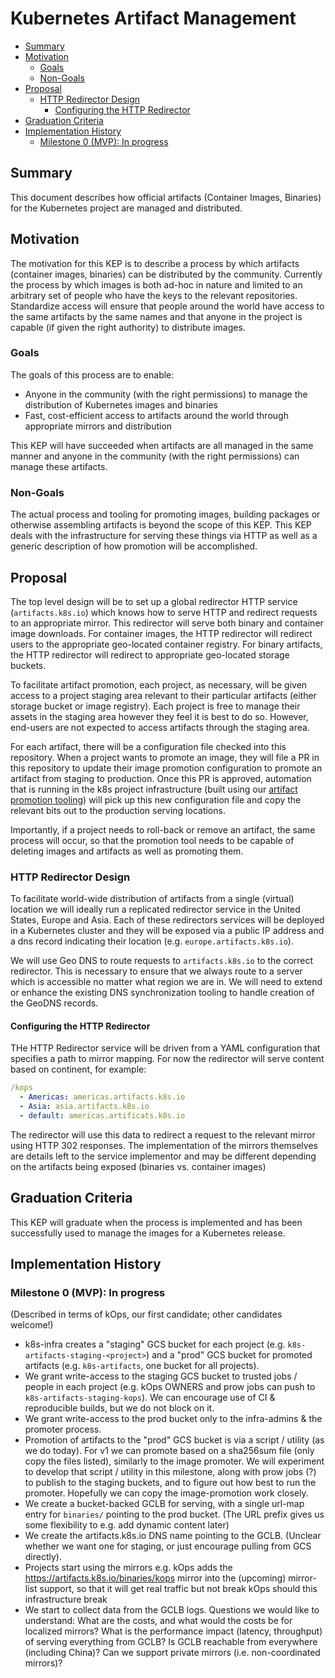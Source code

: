 # Kubernetes Artifact Management

<!-- toc -->
- [Summary](#summary)
- [Motivation](#motivation)
  - [Goals](#goals)
  - [Non-Goals](#non-goals)
- [Proposal](#proposal)
  - [HTTP Redirector Design](#http-redirector-design)
    - [Configuring the HTTP Redirector](#configuring-the-http-redirector)
- [Graduation Criteria](#graduation-criteria)
- [Implementation History](#implementation-history)
  - [Milestone 0 (MVP): In progress](#milestone-0-mvp-in-progress)
<!-- /toc -->

## Summary

This document describes how official artifacts (Container Images, Binaries) for the Kubernetes
project are managed and distributed.

## Motivation

The motivation for this KEP is to describe a process by which artifacts (container images, binaries)
can be distributed by the community. Currently the process by which images is both ad-hoc in nature
and limited to an arbitrary set of people who have the keys to the relevant repositories. Standardize
access will ensure that people around the world have access to the same artifacts by the same names
and that anyone in the project is capable (if given the right authority) to distribute images.

### Goals

The goals of this process are to enable:

- Anyone in the community (with the right permissions) to manage the distribution of Kubernetes images and binaries
- Fast, cost-efficient access to artifacts around the world through appropriate mirrors and distribution

This KEP will have succeeded when artifacts are all managed in the same manner and anyone in the community
(with the right permissions) can manage these artifacts.

### Non-Goals

The actual process and tooling for promoting images, building packages or otherwise assembling artifacts
is beyond the scope of this KEP. This KEP deals with the infrastructure for serving these things via
HTTP as well as a generic description of how promotion will be accomplished.

## Proposal

The top level design will be to set up a global redirector HTTP service (`artifacts.k8s.io`) 
which knows how to serve HTTP and redirect requests to an appropriate mirror. This redirector
will serve both binary and container image downloads. For container images, the HTTP redirector
will redirect users to the appropriate geo-located container registry. For binary artifacts, 
the HTTP redirector will redirect to appropriate geo-located storage buckets.

To facilitate artifact promotion, each project, as necessary, will be given access to a
project staging area relevant to their particular artifacts (either storage bucket or image 
registry). Each project is free to manage their assets in the staging area however they feel
it is best to do so. However, end-users are not expected to access artifacts through the
staging area.

For each artifact, there will be a configuration file checked into this repository. When a
project wants to promote an image, they will file a PR in this repository to update their
image promotion configuration to promote an artifact from staging to production. Once this
PR is approved, automation that is running in the k8s project infrastructure (built using our [artifact promotion tooling][promo-tools]) will pick up this new
configuration file and copy the relevant bits out to the production serving locations.

Importantly, if a project needs to roll-back or remove an artifact, the same process will
occur, so that the promotion tool needs to be capable of deleting images and artifacts as
well as promoting them.

### HTTP Redirector Design

To facilitate world-wide distribution of artifacts from a single (virtual) location we will
ideally run a replicated redirector service in the United States, Europe and Asia.
Each of these redirectors
services will be deployed in a Kubernetes cluster and they will be exposed via a public IP
address and a dns record indicating their location (e.g. `europe.artifacts.k8s.io`).

We will use Geo DNS to route requests to `artifacts.k8s.io` to the correct redirector. This is necessary to ensure that we always route to a server which is accessible no matter what region we are in. We will need to extend or enhance the existing DNS synchronization tooling to handle creation of the GeoDNS records.

#### Configuring the HTTP Redirector

THe HTTP Redirector service will be driven from a YAML configuration that specifies a path to mirror
mapping. For now the redirector will serve content based on continent, for example:

```yaml
/kops
  - Americas: americas.artifacts.k8s.io
  - Asia: asia.artifacts.k8s.io
  - default: americas.artificats.k8s.io
```

The redirector will use this data to redirect a request to the relevant mirror using HTTP 302 responses. The implementation of the mirrors themselves are details left to the service implementor and may be different depending on the artifacts being exposed (binaries vs. container images)

## Graduation Criteria

This KEP will graduate when the process is implemented and has been successfully used to
manage the images for a Kubernetes release.

## Implementation History

### Milestone 0 (MVP): In progress

(Described in terms of kOps, our first candidate; other candidates welcome!)

- k8s-infra creates a "staging" GCS bucket for each project
  (e.g. `k8s-artifacts-staging-<project>`) and a "prod" GCS bucket for promoted
  artifacts (e.g. `k8s-artifacts`, one bucket for all projects).
- We grant write-access to the staging GCS bucket to trusted jobs / people in
  each project (e.g. kOps OWNERS and prow jobs can push to
  `k8s-artifacts-staging-kops`).  We can encourage use of CI & reproducible
  builds, but we do not block on it.
- We grant write-access to the prod bucket only to the infra-admins & the
  promoter process.
- Promotion of artifacts to the "prod" GCS bucket is via a script / utility (as
  we do today).  For v1 we can promote based on a sha256sum file (only copy the
  files listed), similarly to the image promoter.  We will experiment to develop
  that script / utility in this milestone, along with prow jobs (?) to publish
  to the staging buckets, and to figure out how best to run the promoter.
  Hopefully we can copy the image-promotion work closely.
- We create a bucket-backed GCLB for serving, with a single url-map entry for
  `binaries/` pointing to the prod bucket.  (The URL prefix gives us some
  flexibility to e.g. add dynamic content later)
- We create the artifacts.k8s.io DNS name pointing to the GCLB. (Unclear whether
  we want one for staging, or just encourage pulling from GCS directly).
- Projects start using the mirrors e.g. kOps adds the
  https://artifacts.k8s.io/binaries/kops mirror into the (upcoming) mirror-list
  support, so that it will get real traffic but not break kOps should this
  infrastructure break
- We start to collect data from the GCLB logs.  Questions we would like to
  understand: What are the costs, and what would the costs be for localized
  mirrors?  What is the performance impact (latency, throughput) of serving
  everything from GCLB?  Is GCLB reachable from everywhere (including China)?
  Can we support private mirrors (i.e. non-coordinated mirrors)?

[promo-tools]: https://sigs.k8s.io/promo-tools

